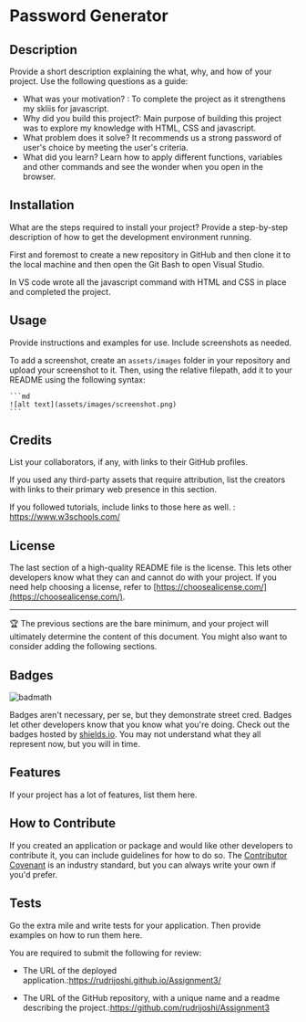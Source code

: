 # Password Generator

## Description

Provide a short description explaining the what, why, and how of your project. Use the following questions as a guide:

- What was your motivation? : To complete the project as it strengthens my skliis for javascript.
- Why did you build this project?: Main purpose of building this project was to explore my knowledge with HTML, CSS and javascript.
- What problem does it solve? It recommends us a strong password of user's choice by meeting the user's criteria.
- What did you learn? Learn how to apply different functions, variables and other commands and see the wonder when you open in the browser.

## Installation

What are the steps required to install your project? Provide a step-by-step description of how to get the development environment running.

First and foremost to create a new repository in GitHub and then clone it to the local machine and then open the Git Bash to open Visual Studio.

In VS code wrote all the javascript command with HTML and CSS in place and completed the project.

## Usage

Provide instructions and examples for use. Include screenshots as needed.

To add a screenshot, create an `assets/images` folder in your repository and upload your screenshot to it. Then, using the relative filepath, add it to your README using the following syntax:

    ```md
    ![alt text](assets/images/screenshot.png)
    ```

## Credits

List your collaborators, if any, with links to their GitHub profiles.

If you used any third-party assets that require attribution, list the creators with links to their primary web presence in this section.

If you followed tutorials, include links to those here as well. : https://www.w3schools.com/
## License

The last section of a high-quality README file is the license. This lets other developers know what they can and cannot do with your project. If you need help choosing a license, refer to [https://choosealicense.com/](https://choosealicense.com/).

---

🏆 The previous sections are the bare minimum, and your project will ultimately determine the content of this document. You might also want to consider adding the following sections.

## Badges

![badmath](https://img.shields.io/github/languages/top/lernantino/badmath)

Badges aren't necessary, per se, but they demonstrate street cred. Badges let other developers know that you know what you're doing. Check out the badges hosted by [shields.io](https://shields.io/). You may not understand what they all represent now, but you will in time.

## Features

If your project has a lot of features, list them here.

## How to Contribute

If you created an application or package and would like other developers to contribute it, you can include guidelines for how to do so. The [Contributor Covenant](https://www.contributor-covenant.org/) is an industry standard, but you can always write your own if you'd prefer.

## Tests

Go the extra mile and write tests for your application. Then provide examples on how to run them here.

You are required to submit the following for review:

* The URL of the deployed application.:https://rudrijoshi.github.io/Assignment3/

* The URL of the GitHub repository, with a unique name and a readme describing the project.:https://github.com/rudrijoshi/Assignment3








